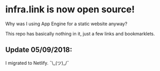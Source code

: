 # infra.link is now open source!

Why was I using App Engine for a static website anyway?

This repo has basically nothing in it, just a few links and bookmarklets.

## Update 05/09/2018:

I migrated to Netlify. ¯\\\_(ツ)\_/¯